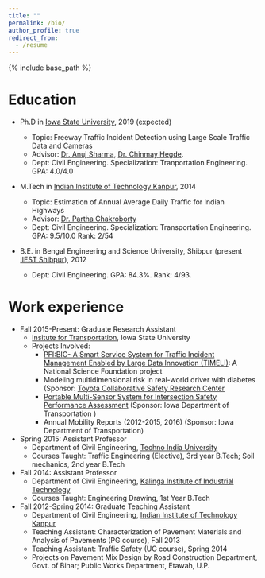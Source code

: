 ```yaml
---
title: ""
permalink: /bio/
author_profile: true
redirect_from:
  - /resume
---
```


{% include base_path %}

Education
======

* Ph.D in <a href="https://www.iastate.edu/" target="_blank">Iowa State University</a>, 2019 (expected)
  * Topic: Freeway Traffic Incident Detection using Large Scale Traffic Data and Cameras
  * Advisor: <a href="https://www.ccee.iastate.edu/directory/?user_page=anujs" target="_blank">Dr. Anuj Sharma</a>, <a href="http://home.engineering.iastate.edu/~chinmay/" target="_blank">Dr. Chinmay Hegde</a>.
  * Dept: Civil Engineering. Specialization: Tranportation Engineering. GPA: 4.0/4.0
  
* M.Tech in <a href="http://www.iitk.ac.in/" target="_blank">Indian Institute of Technology Kanpur</a>, 2014
  * Topic: Estimation of Annual Average Daily Traffic for Indian Highways
  * Advisor: <a href="http://home.iitk.ac.in/~partha/" target="_blank">Dr. Partha Chakroborty</a>
  * Dept: Civil Engineering. Specialization: Transportation Engineering. GPA: 9.5/10.0 Rank: 2/54
  
* B.E. in Bengal Engineering and Science University, Shibpur (present <a href="http://www.iiests.ac.in/" target="_blank">IIEST Shibpur</a>), 2012
  * Dept: Civil Engineering. GPA: 84.3%. Rank: 4/93.



Work experience
======
* Fall 2015-Present: Graduate Research Assistant
  * <a href="http://www.intrans.iastate.edu" target="_blank">Insitute for Transportation</a>, Iowa State University
  * Projects Involved: 
    * <a href="https://nsf.gov/awardsearch/showAward?AWD_ID=1632116" target="_blank">PFI:BIC- A Smart Service System for Traffic Incident Management Enabled by Large Data Innovation (TIMELI)</a>: A National Science Foundation project
    * Modeling multidimensional risk in real-world driver with diabetes (Sponsor: <a href="https://www.toyota.com/csrc/" target="_blank">Toyota Collaborative Safety Research Center</a>
    * <a href="http://publications.iowa.gov/28701/2/portable_multi-sensors_for_intersection_safety_assess_Tech%20Brief.pdf" target="_blank">Portable Multi-Sensor System for Intersection Safety Performance Assessment</a> (Sponsor: Iowa Department of Transportation )
    * Annual Mobility Reports (2012-2015, 2016) (Sponsor: Iowa Department of Transportation)
* Spring 2015: Assistant Professor
  * Department of Civil Engineering, <a href="https://technoindiauniversity.ac.in/" target="_blank">Techno India University</a>
  * Courses Taught: Traffic Engineering (Elective), 3rd year B.Tech; Soil mechanics, 2nd year B.Tech
* Fall 2014: Assistant Professor
  * Department of Civil Engineering, <a href="http://kiit.ac.in/" target="_blank">Kalinga Institute of Industrial Technology</a>
  * Courses Taught: Engineering Drawing, 1st Year B.Tech
* Fall 2012-Spring 2014: Graduate Teaching Assistant
  * Department of Civil Engineering, <a href="https://www.iitk.ac.in/" target="_blank">Indian Institute of Technology Kanpur</a>
  *  Teaching Assistant: Characterization of Pavement Materials and Analysis of Pavements (PG course), Fall 2013
  *  Teaching Assistant: Traffic Safety (UG course), Spring 2014
  *  Projects on Pavement Mix Design by Road Construction Department, Govt. of Bihar; Public Works Department, Etawah, U.P.
